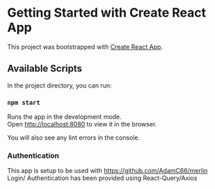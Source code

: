 # Getting Started with Create React App

This project was bootstrapped with [Create React App](https://github.com/facebook/create-react-app).

## Available Scripts

In the project directory, you can run:

### `npm start`

Runs the app in the development mode.\
Open [http://localhost:8080](http://localhost:8080) to view it in the browser.

You will also see any lint errors in the console.

### Authentication

This app is setup to be used with https://github.com/AdamC66/merlin
Login/ Authentication has been provided using React-Query/Axios
